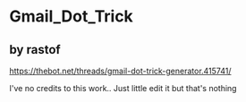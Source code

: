 # Gmail_Dot_Trick
## by rastof ##
https://thebot.net/threads/gmail-dot-trick-generator.415741/

I've no credits to this work.. Just little edit it but that's nothing
